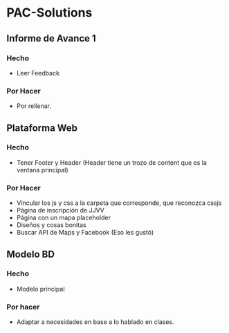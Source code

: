# PAC-Solutions
## Informe de Avance 1
### Hecho
+ Leer Feedback

### Por Hacer
+ Por rellenar.

## Plataforma Web
### Hecho
+ Tener Footer y Header (Header tiene un trozo de content que es la ventana principal)

### Por Hacer
+ Vincular los js y css a la carpeta que corresponde, que reconozca cssjs
+ Página de inscripción de JJVV
+ Página con un mapa placeholder
+ Diseños y cosas bonitas
+ Buscar API de Maps y Facebook (Eso les gustó)

## Modelo BD
### Hecho
+ Modelo principal

### Por hacer
+ Adaptar a necesidades en base a lo hablado en clases.
